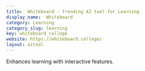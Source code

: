 ```yaml
---
title:  Whiteboard - Trending AI tool for Learning
display_name:  Whiteboard
category: Learning
category_slug: learning
key: whiteboard_college
website: https://whiteboard.college/
layout: aitool
---
```


Enhances learning with interactive features.
